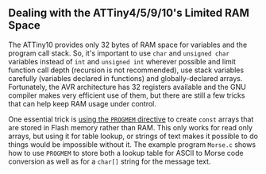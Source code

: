 ## Dealing with the ATTiny4/5/9/10's Limited RAM Space

The ATTiny10 provides only 32 bytes of RAM space for variables and the program call stack.  So, it's important to use `char` and `unsigned char` variables instead of `int` and `unsigned int` wherever possible and limit function call depth (recursion is not recommended), use stack variables carefully (variables declared in functions) and globally-declared arrays.  Fortunately, the AVR architecture has 32 registers available and the GNU compiler makes very efficient use of them, but there are still a few tricks that can help keep RAM usage under control.

One essential trick is [using the `PROGMEM` directive](http://www.atmel.com/webdoc/avrlibcreferencemanual/pgmspace_1pgmspace_data.html) to create `const` arrays that are stored in Flash memory rather than RAM.  This only works for read only arrays, but using it for table lookup, or strings of text makes it possible to do things would be impossible without it.  The example program `Morse.c` shows how to use `PROGMEM` to store both a lookup table for ASCII to Morse code conversion as well as for a `char[]` string for the message text.

